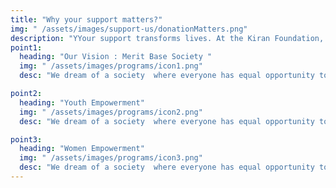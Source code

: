 ```yaml
---
title: "Why your support matters?"
img: " /assets/images/support-us/donationMatters.png"
description: "YYour support transforms lives. At the Kiran Foundation, we empower hardworking, talented youth through scholarships, personalized mentoring, and critical resources. Your donation directly fuels these initiatives, breaking down barriers to education and opportunity. Together, we’re not just funding futures—we’re creating lasting change for our community."
point1:
  heading: "Our Vision : Merit Base Society "
  img: " /assets/images/programs/icon1.png"
  desc: "We dream of a society  where everyone has equal opportunity to succeed. A society that prioritises merit, dedication and hard-work over wealth, social status and connections. We dream of a society  where everyone has equal opportunity to succeed. "

point2:
  heading: "Youth Empowerment"
  img: " /assets/images/programs/icon2.png"
  desc: "We dream of a society  where everyone has equal opportunity to succeed. A society that prioritises merit, dedication and hard-work over wealth, social status and connections. We dream of a society  where everyone has equal opportunity to succeed. "

point3:
  heading: "Women Empowerment"
  img: " /assets/images/programs/icon3.png"
  desc: "We dream of a society  where everyone has equal opportunity to succeed. A society that prioritises merit, dedication and hard-work over wealth, social status and connections. We dream of a society  where everyone has equal opportunity to succeed. "
---
```

